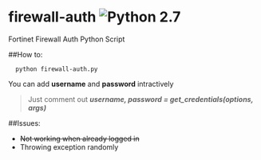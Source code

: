 # firewall-auth ![Python 2.7](https://img.shields.io/badge/python-2.7-blue.svg)
Fortinet Firewall Auth Python Script

##How to:
  
      python firewall-auth.py


You can add **username** and **password** intractively
> Just comment out __*username, password = get_credentials(options, args)*__


##Issues:
  * ~~Not working when already logged in~~
  * Throwing exception randomly

